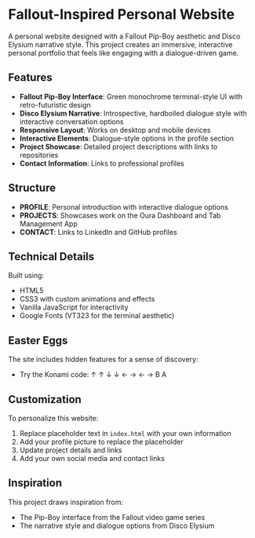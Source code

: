 # Fallout-Inspired Personal Website

A personal website designed with a Fallout Pip-Boy aesthetic and Disco Elysium narrative style. This project creates an immersive, interactive personal portfolio that feels like engaging with a dialogue-driven game.

## Features

- **Fallout Pip-Boy Interface**: Green monochrome terminal-style UI with retro-futuristic design
- **Disco Elysium Narrative**: Introspective, hardboiled dialogue style with interactive conversation options
- **Responsive Layout**: Works on desktop and mobile devices
- **Interactive Elements**: Dialogue-style options in the profile section
- **Project Showcase**: Detailed project descriptions with links to repositories
- **Contact Information**: Links to professional profiles

## Structure

- **PROFILE**: Personal introduction with interactive dialogue options
- **PROJECTS**: Showcases work on the Oura Dashboard and Tab Management App
- **CONTACT**: Links to LinkedIn and GitHub profiles

## Technical Details

Built using:
- HTML5
- CSS3 with custom animations and effects
- Vanilla JavaScript for interactivity
- Google Fonts (VT323 for the terminal aesthetic)

## Easter Eggs

The site includes hidden features for a sense of discovery:
- Try the Konami code: ↑ ↑ ↓ ↓ ← → ← → B A

## Customization

To personalize this website:
1. Replace placeholder text in `index.html` with your own information
2. Add your profile picture to replace the placeholder
3. Update project details and links
4. Add your own social media and contact links

## Inspiration

This project draws inspiration from:
- The Pip-Boy interface from the Fallout video game series
- The narrative style and dialogue options from Disco Elysium
